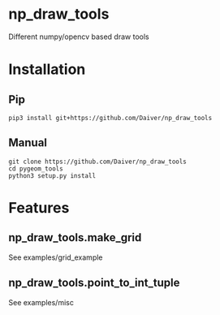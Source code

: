 # np_draw_tools
Different numpy/opencv based draw tools


# Installation

## Pip

```
pip3 install git+https://github.com/Daiver/np_draw_tools
```

## Manual
```
git clone https://github.com/Daiver/np_draw_tools
cd pygeom_tools
python3 setup.py install
```

# Features

## np_draw_tools.make_grid

See examples/grid_example

## np_draw_tools.point_to_int_tuple

See examples/misc
